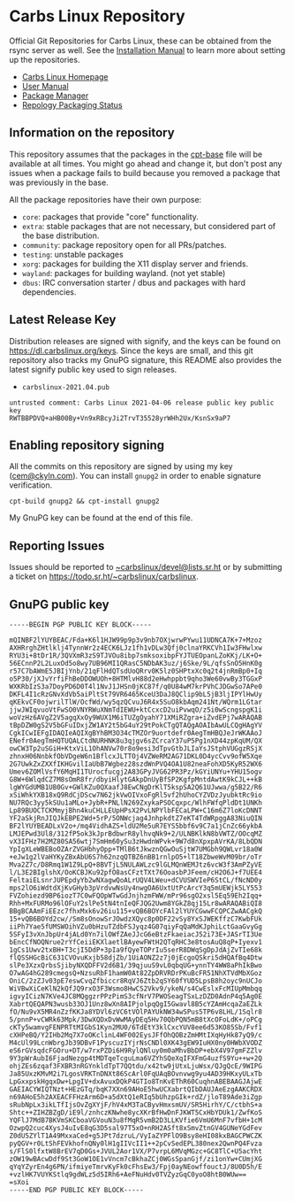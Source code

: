 Carbs Linux Repository
======================

Official Git Repositories for Carbs Linux, these can be obtained from the rsync
server as well. See the [Installation Manual] to learn more about setting up
the repositories.


* [Carbs Linux Homepage](https://carbslinux.org)
* [User Manual](https://carbslinux.org/docs.html)
* [Package Manager](https://git.sr.ht/~carbslinux/cpt)
* [Repology Packaging Status](https://repology.org/repository/carbs)


[Installation Manual]: https://carbslinux.org/install.html

Information on the repository
-----------------------------

This repository assumes that the packages in the [cpt-base] file will be
available at all times. You might go ahead and change it, but don't post any
issues when a package fails to build because you removed a package that was
previously in the base.

[cpt-base]: (./core/cpt/files/cpt-base)

All the package repositories have their own purpose:

- `core`:
  packages that provide "core" functionality.
- `extra`:
  stable packages that are not necessary, but considered part of the base
  distribution.
- `community`:
  package repository open for all PRs/patches.
- `testing`:
  unstable packages
- `xorg`:
  packages for building the X11 display server and friends.
- `wayland`:
  packages for building wayland. (not yet stable)
- `dbus`:
  IRC conversation starter / dbus and packages with hard dependencies.


Latest Release Key
------------------

Distribution releases are signed with signify, and the keys can be found on
<https://dl.carbslinux.org/keys>. Since the keys are small, and this git
repository also tracks my GnuPG signature, this README also provides the
latest signify public key used to sign releases.

- `carbslinux-2021.04.pub`

```
untrusted comment: Carbs Linux 2021-04-06 release public key public key
RWTBBPDVQ+aHB00By+Vn9xRBcyJi2TrvT35528yrWHh2Ux/KsnSx9aP7
```


Enabling repository signing
---------------------------

All the commits on this repository are signed by using my key ([cem@ckyln.com]). You can install
`gnupg2` in order to enable signature verification.

    cpt-build gnupg2 && cpt-install gnupg2
    
My GnuPG key can be found at the end of this file.

[cem@ckyln.com]: (mailto:cem@ckyln.com)


Reporting Issues
----------------

Issues should be reported to
[~carbslinux/devel@lists.sr.ht](mailto:~carbslinux/devel@lists.sr.ht)
or by submitting a ticket on <https://todo.sr.ht/~carbslinux/carbslinux>.

GnuPG public key
----------------

```
-----BEGIN PGP PUBLIC KEY BLOCK-----

mQINBF2lYUYBEAC/Fda+K6l1HJW99p9p3v9nb7OXjwrwPYwu11UDNCA7K+7+Mzoz
AXHRrghZHtlklj4TynnWr2z4ECK6LJz1fh1vDLw3Qfj0clnaYRKCVh1Iw3FHwlxw
RYU3i+8tDr1R/3QVXmR3zS9TJVOu8ibp7smksoxibpFYJTUEOpanLZoKKj/LK+O+
56ECnnP2L2LuxOd5o8wy7UB96MI1QRasC5NDbAK3uz/j6Ske/9L/qfsSnO5HnK0g
r57C7bAWmE5JBIjYnb/21qFlHdQTsdUoQRrv0K5lz0SHPtxXc0q2t4jnRmBp0+Iq
o5P30/jXJvYrfiFhBeDDOWUOh+8HTMlvH88d2eHwhppbt9qho3We60vwBy3TGGxP
WXKRbIzS3a7DoyPD6D0T4l1NvJ1JHSn0jKC87f/q0U84wM7krPVhCJDGwSo7APe0
DKFL4I1cRzGNvXdVb5aiPltSt79VR6465KceU3DaJ8QClip9bL5jB3ljIPYlHwUy
qKEkvCF0ojwrilTlW/OcfWd/wy5qzQCvuJ6R4x5SuO8kbAqm241Nt/WQrm1LGtar
jjwJWIqvuoVtFwSO0VNYRWuXNmTdIEWU+ktCcxcD2uiPvwqO/z5i0wScngspgK1i
woVzHz6AVgZ2V5agqXxOy9WUX1M6iTUZgOyahY71XMiRZgra+iZvdEPj7wARAQAB
tBpDZW0gS2V5bGFuIDxjZW1AY2t5bG4uY29tPokCTgQTAQgAOAIbAwULCQgHAgYV
CgkICwIEFgIDAQIeAQIXgBYhBM3O34cTMZOr9uortdefr0AegTmHBQJeJrWKAAoJ
ENefr0AegTmHQTUQALCtdNURHNK8u3qjgv6sZCrcaY37uP5Pg1nXD44zpKqUM/QX
owCW3Tp2uSGiH+KtxViL1OhANVw70r8o9esi3dTpvGtbJLIaYsJStphVUGgzRSjX
zhnxH06NnbkfObVDgeW6n1BflcxJLTTOj4VZWeRM2AG71DKL0D4ycCvv9ofW5Xqe
2G7UwkZxZXXfIKHGvilIaUbB7Wgbez28szdWnPVQ4OA1U82neaFohXD5KyR52WX6
Umev6ZOMlVsfY6MqHI1TUrocfucgj2A83GPyJVG62PR3Pz/kGYiUNYu+YHU15ogv
G8W+6WlqdCZ7M8sOmR8fr/dbyiHlytGAkpDnUyBfSP2KgfpMntdAwtK9kCJL++kB
lgWYGdUMB1UB0Gv+GWlKZu0QXaafJ8EwCNgDrKlT5kspSA2Q61UJwwa/g5B22/R6
xSiWhkYXB18xQ9RdCjDScw7N62jkVwOIVxoFgRl5vf2hUhoCYZVDzJyubktRc9io
NU7RQc3yy5kSUu1aMLo+JybR+PNLlN269ZxykaPSOCqxpc/WlhFWfqPldDt1UNKh
Lp89BUOCTCKMmyjBhn4kuCHLLEUpHPsX2PvLNPYlbFECaLPW+C16m6Z7loKcDNNT
YF2aSkjRnJIQJkEBPE2Wd+5rP/5ONWcjag4JnhpkdtZ7eKT4TdWRpggA83NiuQIN
BF2lYUYBEADLxV2o+/mq4VidhAZS+ldU2Me5uR7EYS5bbf6v9C7a1jCnZc66ykbA
LMJEPwd3Ul8/312fP5ok3kJprBdbwrR8ylhvqNk9+2/ULNBKlkN8bVWTZ/OOcqMZ
vX3IFHz7H2MZ80SA56wtj7SmHm60ySu3zHwdnWPvk+9W7d8nXpxpAVrKA/8LbQDN
YpIgXLeWBEBoOZArZVGHbhyOpp+TMlB6tJkwznQGwOuSjtW7UMGbh9QWLvr18a0W
+eJw1g2lVaHYKyZBxAbU6S7h62nzqQTBZ6nBB1rnlpO5+lT18ZbweWvM09br/oTr
Mva2Z7c/D8Rmq1W1Z9LpQ+8BVTjL5NULAWLzc9lGLMQnWEMJtz6vcW3f3AmPZyVE
l/L3E2BIglshX/OoKCBJKu92pfO8asCFztTXt76OoasbPJFeem/cH2O6J+f7UEE4
FeltaiELsnrJUPEpdyYb2wNXagwQoALrUQV4LWeu+dCVUSWVIeP6StCL/fNcND0y
mps2lO6iWdtdXjKvGHyb3pVrdvwNsUy4nwgOA6UxtUtPcArcY3q5mUEWjk5LY553
FVZohiezd9BP6iozT7C0wFQOpWTwGdJnjhzmFWW/mPr96sgO2xsl5Eq59Eh2Iqq+
Rhh+MxFURMo96lOFuY2slPe5tN4tnIeQFJQG2Uwm8YGkZ8qj15Lr8wARAQABiQI8
BBgBCAAmFiEEzc7fhxMxk6v26iu115+vQB6BOYcFAl2lYUYCGwwFCQPCZwAACgkQ
15+vQB6BOYd2cw//Sm8sOnowSrJOwdzXQyc8p0DF22vSy8YxSJWEKffzC7KwbFUk
iiPh7Yae5fUMSWOihVZu0bHzuTZdbFSJyqz4G07qiyFqQaMdKJphiLctGaaGvyGg
5SFyI3vXnJbpUr4jALd0Yn7ilOWfZAeJJcG6eBtzFkaeiacJ52i73E+JASrTI3Ue
bEncCfNOQNrue2rYfCeiiEKXlaetlBAyewFWtH2QTqRHC3e8tosAuQ8qP+Iyexv1
1gCs1Uwv2txBH+T3cjI5DdP+3pIa9fQyeTOPrIu5serR8DWqSgDpJdAjZvTIe68k
flQSSHGcBiC631CVOvuKxjb58djZb/1UiAONZ2z7j0jEcgoQSkri5dHQAfBq4Dtw
slPe3XzxQrbsSjibyNXQDFFV2d6B1/39qjuuS9vL0qbqUG+ynnTY4WW8aPhIkBwo
O7wAG4hG289cmegsQ+NzsuRbF1hamW0At82ZpDRVRDrPKuBcFR51NhXTVdMbXGoz
OniC/2zZJv03pE7eswCvqZfbiccr8RqVJ6Ztb2qSY60fYUD5LpsB8h2oyc9nUCJo
WiVBwXiCeKlN2kQfJQ9rxO3F3Wsmo8HwCS2Vkv9/ykeN/s4CwEslxFcMIUpMmbqq
igvyICizN7KVe4JC8MQggzrPPzPimS3cfNrV7PWOSeagTSxLzDZD0AdnP4q5Ag0E
XabrtQEQAPN3wusb33OJ1Unz8wXn8AIPjolpqQgI5Gwavl8B5cYZAmHcqaZaEZLk
fO/Nu9vX5MR4nZzfKKJa8YDVl6zVC6tVOlPAYUkNW34wSPus5TP6v8LHL/1Sqlr8
5/pnnP+vCWRk63Mpk/3DwXQDxDvWwMAyDEq5Hv70QbPQN5mB8tXcOFoLdK+/oPCg
cKTy5wamvgFENPRTtMIGbS1Kyn2MU0/6TdEtY3klCxcYUV8ee6d53KO85Sb/Fvf1
cXHPeBQ/Y2IHb2Mq7X7oOKclinL4WF002EysJFfOhQOBzZmHMtIXqHyHk87yQ9/c
M4cUl99LcnWbrgJb39DBvF1PyscuzIYjrNsCNDl0XK43gEW9IuHX0ny0HWbXVODZ
eS6rGVsqdcFGOru+DT/w7rxPZDi6H9RylQNluy0m0aMhvBbDP+ebX4V97gmFZZlv
9Y3pWrAubI6FjadNezgp4tMDTqeTcguLma6VZYhSQeXqIFXFmG4uzfS9Yu++w+2Q
ohjZEs6zqaf3FXBR3nRGYnkldTpT7QQtdu/x42tw9jUtxLjuWsx/QJgQcE/9WIPG
Ja85UxzKMvM2i7LgosVRKTnDNXt86ScArl0FqUAqBOvnvwg9yu4AD39HKxyULxTb
LpGxxpskHgqxDw+LpgIV+dxAvuxDQkP4GTIo8TnKvEThR60CuqhnABEBAAGJAjwE
GAEIACYWIQTNzt+HEzGTq/bqK7XXn69AHoE5hwUCXabrtQIbDAUJAeEzgAAKCRDX
n69AHoE5h2AXEACFFHzArm6D+a5dXtQ1eRIq5bUhzpGIk+rdZ/jloT89Ade3iZgp
sRubNpLx3ikLTfIjsOvZgXYjF/hV4xM3TaCByvHmxsmUV/SR5HirhY/C/ctbhS+a
Shtc++ZIHZBZgD/iE9l/znhczKNwhe8ycXKrBfHwDnFJKWT5CxHbYDUk1/ZwfKoS
YQFlJ7MdB7BKVmSKCboaVGVouN3u8fMqR5vmB2D3LLKVfie6VmU6MnF7vfbH+1cM
OzwpQ2cuc4XysJ4uIvE8qG3D5sal97T5xO+nRH2ASft8xSmvZtnGV4GUNeYGdFev
Z0dU5ZYlT1A49MxxaCed+g5JPt7dzruL/VyIaZYPFlO9Bsy8eHI08kxBAGCPWCZK
pyQGV+r0LtShFEVkhofnQNy0lH1gIIVcII1++2pCvSedEPL380nex2QwnPQ4Fvza
s/FlS0lfxtW8BrEV7qD0Gs+JVUL2Aor1VX/P7vrpL6MVqMGzc+GC8TlC+U5acYht
zOW19wBAcwDdf9St3GoW1OE1vVncm7cBkhaZCj0WGsSpanGjf/zi1onYw+CUmjXG
qYqYZyrEn4g6PN/ifmiyeTmrvKyFk0cFhsEw3/Fpj0ayNEowffouctJ/8U0D5h/E
+vzlHK7VUYKStlq9gdWLz5d5IRh6+AeFNuHdv0TVZyzGqC0yoO8htB0WUw==
=sXoi
-----END PGP PUBLIC KEY BLOCK-----
```

